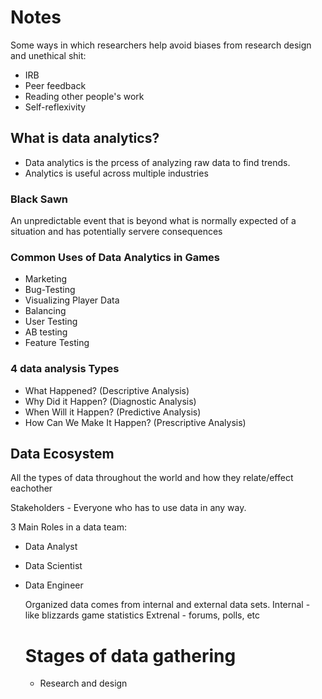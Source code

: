 # Notes

Some ways in which researchers help avoid biases from research design and unethical shit:
- IRB
- Peer feedback
- Reading other people's work
- Self-reflexivity

## What is data analytics?
- Data analytics is the prcess of analyzing raw data to find trends.
- Analytics is useful across multiple industries

### Black Sawn
An unpredictable event that is beyond what is normally expected of a situation and has potentially servere consequences

### Common Uses of Data Analytics in Games
- Marketing
- Bug-Testing
- Visualizing Player Data
- Balancing
- User Testing
- AB testing
- Feature Testing

### 4 data analysis Types
- What Happened? (Descriptive Analysis)
- Why Did it Happen? (Diagnostic Analysis)
- When Will it Happen? (Predictive Analysis)
- How Can We Make It Happen? (Prescriptive Analysis)

## Data Ecosystem
All the types of data throughout the world and how they relate/effect eachother

Stakeholders - Everyone who has to use data in any way.

3 Main Roles in a data team:
- Data Analyst
- Data Scientist
- Data Engineer

  Organized data comes from internal and external data sets.
  Internal - like blizzards game statistics
  Extrenal - forums, polls, etc

  # Stages of data gathering
  - Research and design
